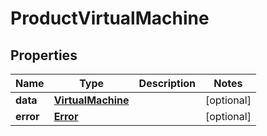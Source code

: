 

# ProductVirtualMachine


## Properties

| Name | Type | Description | Notes |
|------------ | ------------- | ------------- | -------------|
|**data** | [**VirtualMachine**](VirtualMachine.md) |  |  [optional] |
|**error** | [**Error**](Error.md) |  |  [optional] |



